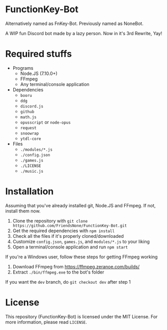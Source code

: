 # FunctionKey-Bot
Alternatively named as FnKey-Bot. Previously named as NoneBot.

A WIP fun Discord bot made by a lazy person. Now in it's 3rd Rewrite, Yay!

# Required stuffs
- Programs
  - Node.JS (7.10.0+)
  - FFmpeg
  - Any terminal/console application
- Dependencies
  - `booru`
  - `ddg`
  - `discord.js`
  - `github`
  - `math.js`
  - `opusscript` or `node-opus`
  - `request`
  - `snoowrap`
  - `ytdl-core`
- Files
  - `./modules/*.js`
  - `./config.json`
  - `./games.js`
  - `./LICENSE`
  - `./music.js`

# Installation
Assuming that you've already installed git, Node.JS and FFmpeg. If not, install them now.
1. Clone the repository with `git clone https://github.com/FriendsNone/FunctionKey-Bot.git`
2. Get the required dependencies with `npm install`
3. Check all the files if it's properly cloned/downloaded
4. Customize `config.json`, `games.js`, and `modules/*.js` to your liking
5. Open a terminal/console application and run `npm start`

If you're a Windows user, follow these steps for getting FFmpeg working
1. Download FFmpeg from https://ffmpeg.zeranoe.com/builds/
2. Extract `./bin/ffmpeg.exe` to the bot's folder

If you want the `dev` branch, do `git checkout dev` after step 1

# License
This repository (FunctionKey-Bot) is licensed under the MIT License.
For more information, please read `LICENSE`.
